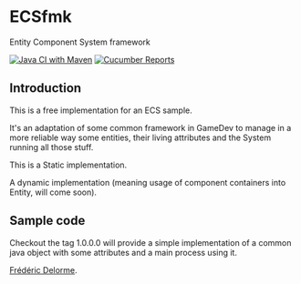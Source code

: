 # ECSfmk

Entity Component System framework

[![Java CI with Maven](https://github.com/mcgivrer/ecsfmk/actions/workflows/maven.yml/badge.svg)](https://github.com/mcgivrer/ecsfmk/actions/workflows/maven.yml)
[![Cucumber Reports](https://reports.cucumber.io/report-collections/97be0db2-1c38-4565-ab3c-292628fec31a/badge)](https://reports.cucumber.io/report-collections/97be0db2-1c38-4565-ab3c-292628fec31a "See the latest Cucumber Reports")

## Introduction

This is a free implementation for an ECS sample.

It's an adaptation of some common framework in GameDev to manage in a more reliable 
way some entities, their living attributes and the System running all those stuff.

This is a Static implementation.

A dynamic implementation (meaning usage of component containers into Entity, will 
come soon).


## Sample code

Checkout the tag 1.0.0.0 will provide a simple implementation of a common java object 
with some attributes and a main process using it. 



[Frédéric Delorme](frederic.delorme@snapgames.fr "contact the author").
